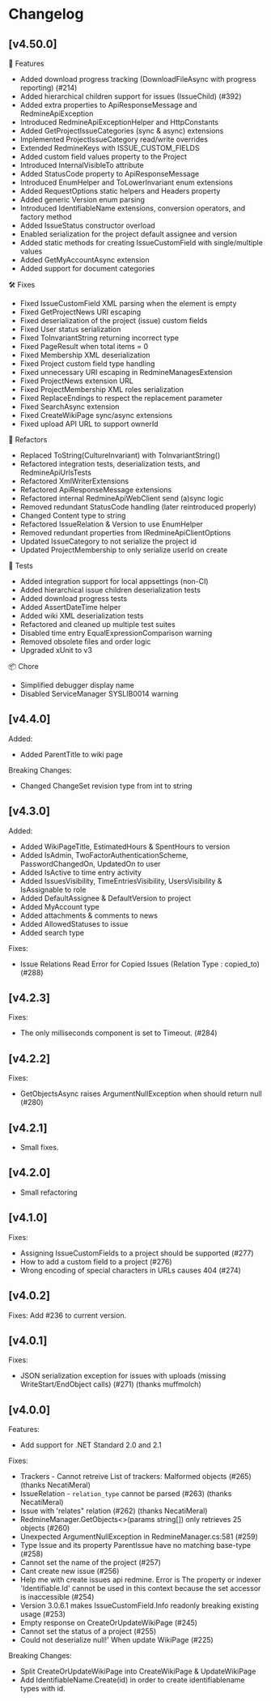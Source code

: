 # Changelog

## [v4.50.0]

🚀 Features
*	Added download progress tracking (DownloadFileAsync with progress reporting) (#214)
*	Added hierarchical children support for issues (IssueChild) (#392)
*	Added extra properties to ApiResponseMessage and RedmineApiException
*	Introduced RedmineApiExceptionHelper and HttpConstants
*	Added GetProjectIssueCategories (sync & async) extensions
*	Implemented ProjectIssueCategory read/write overrides
*	Extended RedmineKeys with ISSUE_CUSTOM_FIELDS
*	Added custom field values property to the Project
*	Introduced InternalVisibleTo attribute
*	Added StatusCode property to ApiResponseMessage
*	Introduced EnumHelper and ToLowerInvariant enum extensions
*	Added RequestOptions static helpers and Headers property
*	Added generic Version enum parsing
*	Introduced IdentifiableName extensions, conversion operators, and factory method
*	Added IssueStatus constructor overload
*	Enabled serialization for the project default assignee and version
*	Added static methods for creating IssueCustomField with single/multiple values
*	Added GetMyAccountAsync extension
*	Added support for document categories

🛠 Fixes

*	Fixed IssueCustomField XML parsing when the element is empty
*	Fixed GetProjectNews URI escaping
*	Fixed deserialization of the project (issue) custom fields
*	Fixed User status serialization
*	Fixed ToInvariantString returning incorrect type
*	Fixed PageResult when total items = 0
*	Fixed Membership XML deserialization
*	Fixed Project custom field type handling
*	Fixed unnecessary URI escaping in RedmineManagesExtension
*	Fixed ProjectNews extension URL
*	Fixed ProjectMembership XML roles serialization
*	Fixed ReplaceEndings to respect the replacement parameter
*	Fixed SearchAsync extension
*	Fixed CreateWikiPage sync/async extensions
*	Fixed upload API URL to support ownerId


🔄 Refactors
*	Replaced ToString(CultureInvariant) with ToInvariantString()
*	Refactored integration tests, deserialization tests, and RedmineApiUrlsTests
*	Refactored XmlWriterExtensions
*	Refactored ApiResponseMessage extensions
*	Refactored internal RedmineApiWebClient send (a)sync logic
*	Removed redundant StatusCode handling (later reintroduced properly)
*	Changed Content type to string
*	Refactored IssueRelation & Version to use EnumHelper
*	Removed redundant properties from IRedmineApiClientOptions
*	Updated IssueCategory to not serialize the project id
*	Updated ProjectMembership to only serialize userId on create

🧪 Tests
*	Added integration support for local appsettings (non-CI)
*	Added hierarchical issue children deserialization tests
*	Added download progress tests
*	Added AssertDateTime helper
*	Added wiki XML deserialization tests
*	Refactored and cleaned up multiple test suites
*	Disabled time entry EqualExpressionComparison warning
*	Removed obsolete files and order logic
*	Upgraded xUnit to v3


📦 Chore
*	Simplified debugger display name
*	Disabled ServiceManager SYSLIB0014 warning

## [v4.4.0]

Added:
* Added ParentTitle to wiki page

Breaking Changes:

* Changed ChangeSet revision type from int to string

## [v4.3.0]

Added:
* Added WikiPageTitle, EstimatedHours & SpentHours to version
* Added IsAdmin, TwoFactorAuthenticationScheme, PasswordChangedOn, UpdatedOn to user
* Added IsActive to time entry activity
* Added IssuesVisibility, TimeEntriesVisibility, UsersVisibility & IsAssignable to role
* Added DefaultAssignee & DefaultVersion to project
* Added MyAccount type
* Added attachments & comments to news
* Added AllowedStatuses to issue
* Added search type

Fixes:
* Issue Relations Read Error for Copied Issues (Relation Type : copied_to) (#288)


## [v4.2.3]

Fixes:
* The only milliseconds component is set to Timeout. (#284)

## [v4.2.2]

Fixes:

* GetObjectsAsync<T> raises ArgumentNullException when should return null (#280)

## [v4.2.1]

* Small fixes.

## [v4.2.0]

* Small refactoring

## [v4.1.0]

Fixes: 

* Assigning IssueCustomFields to a project should be supported (#277)
* How to add a custom field to a project (#276)
* Wrong encoding of special characters in URLs causes 404 (#274)

## [v4.0.2]

Fixes: Add #236 to current version. 

## [v4.0.1]

Fixes:

* JSON serialization exception for issues with uploads (missing WriteStart/EndObject calls) (#271) (thanks muffmolch)

## [v4.0.0]

Features:

* Add support for .NET Standard 2.0 and 2.1

Fixes:

* Trackers - Cannot retreive List of trackers: Malformed objects (#265) (thanks NecatiMeral)
* IssueRelation - `relation_type` cannot be parsed (#263) (thanks NecatiMeral)
* Issue with 'relates" relation (#262) (thanks NecatiMeral)
* RedmineManager.GetObjects<>(params string[]) only retrieves 25 objects (#260)
* Unexpected ArgumentNullException in RedmineManager.cs:581 (#259)
* Type Issue and its property ParentIssue have no matching base-type (#258)
* Cannot set the name of the project (#257)
* Cant create new issue (#256)
* Help me with create issues api redmine. Error is The property or indexer 'Identifiable<IdentifiableName>.Id' cannot be used in this context because the set accessor is inaccessible (#254)
* Version 3.0.6.1 makes IssueCustomField.Info readonly breaking existing usage (#253)
* Empty response on CreateOrUpdateWikiPage (#245)
* Cannot set the status of a project (#255)
* Could not deserialize null!' When update WikiPage (#225) 

Breaking Changes:

* Split CreateOrUpdateWikiPage into CreateWikiPage & UpdateWikiPage
* Add IdentifiableName.Create<T>(id) in order to create identifiablename types with id. 